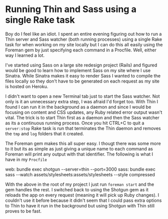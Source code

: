 # Running Thin and Sass using a single Rake task

Boy do I feel like an idiot. I spent an entire evening figuring out how to run a Thin server and Sass watcher (both running processes) using a single Rake task for when working on my site locally but I can do this all easily using the Foreman gem by just specifying each command in a Procfile. Well, either way I learned a lot.

I've started using Sass on a large site redesign project (Rails) and figured would be good to learn how to implement Sass on my site where I use Sinatra. While Sinatra makes it easy to render Sass I wanted to compile the files locally so they don't have to be generated on each request as my site is hosted on Heroku.

I didn't want to open a new Terminal tab just to start the Sass watcher. Not only is it an unnecessary extra step, I was afraid I'd forget too. With Thin I found I can run it in the background as a daemon and since I would be focusing on content and CSS updates, any Ruby related error output wasn't vital. The trick is to start Thin first as a daemon and then the Sass watcher as its a continuous running process. Once you hit CTRL+C to quit a `server:stop` Rake task is run that terminates the Thin daemon and removes the `tmp` and `log` folders that it created.

The Foreman gem makes this all super easy. I thougt there was some more to it but its as simple as just giving a unique name to each command as Foreman will print any output with that identifier. The following is what I have in my `Procfile`

web:    bundle exec shotgun --server=thin --port=3000
sass:   bundle exec sass --watch assets/stylesheets:assets/stylesheets --style compressed

With the above in the root of my project I just run `foreman start` and the gem handles the rest. I switched back to using the Shotgun gem as it reloads the app on every request (meaning it will pick up Ruby changes). I couldn't use it before because it didn't seem that I could pass extra options to Thin to have it run in the background but using Shotgun with Thin still proves to be fast.